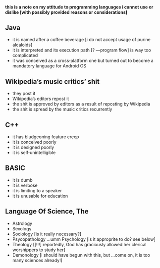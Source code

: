 #### this is a note on my attitude to programming languages i cannot use or dislike [with possibly provided reasons or considerations]
## Java
- it is named after a coffee beverage [i do not accept usage of purine alcaloids]
- it is interpreted and its execution path [? —program flow] is way too complicated
- it was conceived as a cross‑platform one but turned out to become a mandatory language for Android OS
## Wikipedia’s music critics’ shit
- they post it
- Wikipedia’s editors repost it
- the shit is approved by editors as a result of reposting by Wikipedia
- the shit is spread by the music critics recurrently
## C++
- it has bludgeoning feature creep
- it is conceived poorly
- it is designed poorly
- it is self‑unintelligible
## BASIC
- it is dumb
- it is verbose
- it is limiting to a speaker
- it is unusable for education
## Language Of Science, The
- Astrology
- Sexology
- Sociology [is it really necessary?]
- Psycopathology ...umm Psychology [is it approprite to do? see below]
- Theology [[!!!] reportedly, God has graciously allowed her clerical worshippers to study her]
- Demonology [i should have begun with this, but ...come on, it is too many sciences already!]




